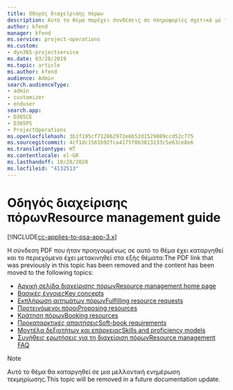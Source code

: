 ```yaml
---
title: Οδηγός διαχείρισης πόρων
description: Αυτό το θέμα παρέχει συνδέσεις σε πληροφορίες σχετικά με τη διαχείριση πόρων στο Project Service Automation
author: kfend
manager: kfend
ms.service: project-operations
ms.custom:
- dyn365-projectservice
ms.date: 03/28/2019
ms.topic: article
ms.author: kfend
audience: Admin
search.audienceType:
- admin
- customizer
- enduser
search.app:
- D365CE
- D365PS
- ProjectOperations
ms.openlocfilehash: 3b1f195cf712862972e6b52d1529089ccd52c775
ms.sourcegitcommit: 4cf1dc1561b92fca4175f0b3813133c5e63ce8e6
ms.translationtype: HT
ms.contentlocale: el-GR
ms.lasthandoff: 10/28/2020
ms.locfileid: "4132513"
---
```

# <a name="resource-management-guide"></a><span data-ttu-id="a4795-103">Οδηγός διαχείρισης πόρων</span><span class="sxs-lookup"><span data-stu-id="a4795-103">Resource management guide</span></span>

[!INCLUDE[cc-applies-to-psa-app-3.x](../../includes/cc-applies-to-psa-app-3x.md)]

<span data-ttu-id="a4795-104">Η σύνδεση PDF που ήταν προηγουμένως σε αυτό το θέμα έχει καταργηθεί και το περιεχόμενο έχει μετακινηθεί στα εξής θέματα:</span><span class="sxs-lookup"><span data-stu-id="a4795-104">The PDF link that was previously in this topic has been removed and the content has been moved to the following topics:</span></span>

- [<span data-ttu-id="a4795-105">Αρχική σελίδα διαχείρισης πόρων</span><span class="sxs-lookup"><span data-stu-id="a4795-105">Resource management home page</span></span>](../resource-management-home-page.md)
- [<span data-ttu-id="a4795-106">Βασικές έννοιες</span><span class="sxs-lookup"><span data-stu-id="a4795-106">Key concepts</span></span>](../reports-key-concepts.md)
- [<span data-ttu-id="a4795-107">Εκπλήρωση αιτημάτων πόρων</span><span class="sxs-lookup"><span data-stu-id="a4795-107">Fulfilling resource requests</span></span>](../resource-management-fulfill-requests.md)
- [<span data-ttu-id="a4795-108">Προτεινόμενοι πόροι</span><span class="sxs-lookup"><span data-stu-id="a4795-108">Proposing resources</span></span>](../resource-management-propose-resources.md)
- [<span data-ttu-id="a4795-109">Κράτηση πόρων</span><span class="sxs-lookup"><span data-stu-id="a4795-109">Booking resources</span></span>](../resource-management-book-resources-scheduleboard.md)
- [<span data-ttu-id="a4795-110">Προκαταρκτικές απαιτήσεις</span><span class="sxs-lookup"><span data-stu-id="a4795-110">Soft-book requirements</span></span>](../resource-management-softbook-requirements.md)
- [<span data-ttu-id="a4795-111">Μοντέλα δεξιοτήτων και επάρκειας</span><span class="sxs-lookup"><span data-stu-id="a4795-111">Skills and proficiency models</span></span>](../resource-management-skills-proficiency.md)
- [<span data-ttu-id="a4795-112">Συνήθεις ερωτήσεις για τη διαχείριση πόρων</span><span class="sxs-lookup"><span data-stu-id="a4795-112">Resource management FAQ</span></span>](../resource-management-faq.md)

> [!NOTE]
> <span data-ttu-id="a4795-113">Αυτό το θέμα θα καταργηθεί σε μια μελλοντική ενημέρωση τεκμηρίωσης.</span><span class="sxs-lookup"><span data-stu-id="a4795-113">This topic will be removed in a future documentation update.</span></span> 
